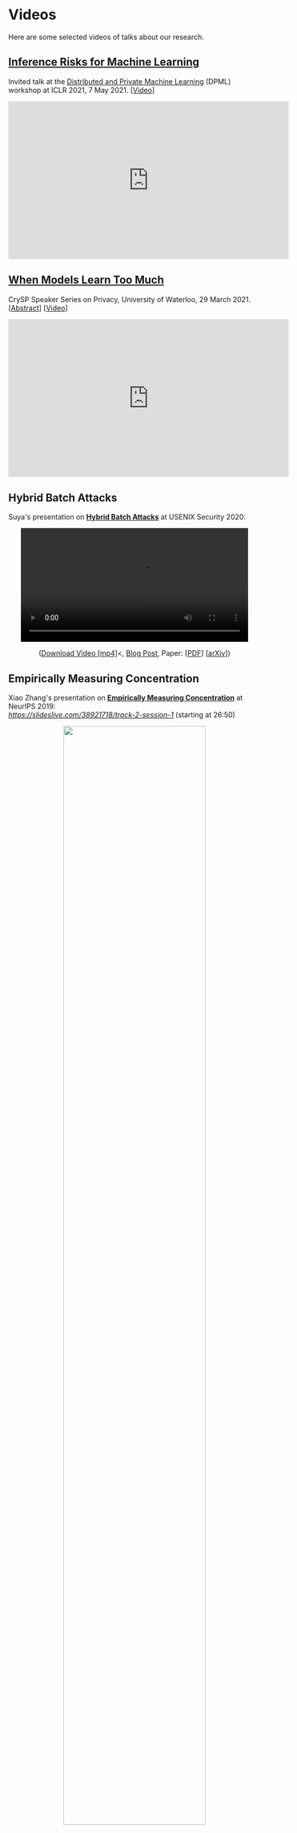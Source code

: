 # Videos

Here are some selected videos of talks about our research.

## <a href="https://uvasrg.github.io/iclr-dpml-2021-inference-risks-for-machine-learning/"><b>Inference Risks for Machine Learning</b></a>

Invited talk at
the <a href="https://dp-ml.github.io/2021-workshop-ICLR/">Distributed
    and Private Machine Learning</a> (DPML) workshop at ICLR 2021, 7 May
2021. [<a href="https://www.youtube.com/watch?v=zgSTsO1LKSs">Video</a>]

<center>
<iframe width="560" height="315"
	src="https://www.youtube-nocookie.com/embed/zgSTsO1LKSs"
	title="YouTube video player" frameborder="0"
	allow="accelerometer; autoplay; clipboard-write;
	encrypted-media; gyroscope; picture-in-picture"
	allowfullscreen></iframe>
</center>

## <a href="https://crysp.uwaterloo.ca/speakers/20210329-Evans"><b>When Models Learn Too Much</b></a>

CrySP Speaker Series on Privacy, University of Waterloo, 29 March
2021. [<a href="https://crysp.uwaterloo.ca/speakers/20210329-Evans">Abstract</a>] [<a href="https://www.youtube.com/watch?v=LM_-N76_KIw">Video</a>]

<center>
<iframe width="560" height="315"
	src="https://www.youtube-nocookie.com/embed/LM_-N76_KIw"
	title="YouTube video player" frameborder="0"
	allow="accelerometer; autoplay; clipboard-write;
	encrypted-media; gyroscope; picture-in-picture"
	allowfullscreen></iframe>
</center>

## Hybrid Batch Attacks

Suya's presentation on [**Hybrid Batch Attacks**](/usenix-security-2020-hybrid-batch-attacks) at USENIX Security 2020:

<center>
  <video width="90%" id="usenix-media-video-1" data-setup="{}" poster="" class="video-js vjs-default-skin vjs-big-play-centered" preload="auto" controls>
    <source src='https://2459d6dc103cb5933875-c0245c5c937c5dedcca3f1764ecc9b2f.ssl.cf2.rackcdn.com/sec20/videos/0813/s5_machine_learning_1/3_sec20summer-paper412-presentation-video.mp4' type='video/mp4; codecs="avc1.42E01E, mp4a.40.2"'>
  </video><br> 

(<a href="https://2459d6dc103cb5933875-c0245c5c937c5dedcca3f1764ecc9b2f.ssl.cf2.rackcdn.com/sec20/videos/0813/s5_machine_learning_1/3_sec20summer-paper412-presentation-video.mp4">Download Video [mp4]</a><, [Blog Post](/usenix-security-2020-hybrid-batch-attacks), Paper: [[PDF](/docs/hybrid_attack.pdf)]&nbsp;[[arXiv](https://arxiv.org/abs/1908.07000)])


</center>

## Empirically Measuring Concentration

Xiao Zhang's presentation
on <A href="/neurips-2019-empirically-measuring-concentration/"><b>Empirically Measuring Concentration</b></a> at NeurIPS 2019: <br>
<a href="https://slideslive.com/38921718/track-2-session-1"><em>https://slideslive.com/38921718/track-2-session-1</em></a> (starting at 26:50)
</p>
<center>
<a href="/images/NeurIPS2019/IMG_6759.JPG"><img src="/images/NeurIPS2019/IMG_6759.JPG" width="75%"></a><br>
</center>

## Evaluating Differentially Private Machine Learning 

Bargav Jayaraman's talk on <a href="/evaluating-differentially-private-machine-learning-in-practice/"><b>Evaluating Differentially Private Machine Learning in Practice</b></a> at USENIX Security 2019:
<center>
<iframe width="560" height="315" src="https://www.youtube-nocookie.com/embed/JAGhqbY_U50" title="YouTube video player" frameborder="0" allow="accelerometer; autoplay; clipboard-write; encrypted-media; gyroscope; picture-in-picture" allowfullscreen></iframe>
</center>

## Can Machine Learing Ever By Trustworthy?

University of
Maryland, <a href="https://ece.umd.edu/events/distinguished-colloquium-series">Booz
    Allen Hamilton Distinguished Colloquium</a> at the University of Maryland,  7&nbsp;December&nbsp;2018.

Video: <a href="https://vid.umd.edu/detsmediasite/Play/e8009558850944bfb2cac477f8d741711d?catalog=74740199-303c-49a2-9025-2dee0a195650"><b>Can
    Machine Learning Ever Be Trustworthy?</b></a> [<a href="https://speakerdeck.com/evansuva/can-machine-learning-ever-be-trustworthy">SpeakerDeck</a>]


## Is "adversarial examples" an Adversarial Example?

Keynote talk at <a
href="https://www.ieee-security.org/TC/SPW2018/DLS/#"><em>1st Deep
Learning and Security Workshop</em></a> (Co-located with the 39th
<em>IEEE Symposium on Security and Privacy</em>). San Francisco,
California. 24 May 2018 (includes an intro on GDPR going into effect!). [<a href="https://speakerdeck.com/evansuva/is-adversarial-examples-an-adversarial-example">SpeakerDeck</a>]

<center>
<iframe width="640" height="360"
	src="https://www.youtube-nocookie.com/embed/sFhD6ABghf8?rel=0"
	frameborder="0" allow="autoplay; encrypted-media"
	allowfullscreen></iframe><br>
</center>

## Enigma: Classifiers Under Attack

Talk at <a href="https://www.usenix.org/conference/enigma2017/conference-program/presentation/evans">USENIX
  Enigma 2017</a>, Oakland, CA, 1 February
  2017. [<A href="https://speakerdeck.com/evansuva/classifiers-under-attack-1">Speaker Deck</a>]
[<a href="https://www.jeffersonswheel.org/2017/enigma-2017-talk-classifiers-under-attack">Blog Post</a>]

<center>
<iframe width="640" height="360" src="https://www.youtube.com/embed/XYJamxDROOs" frameborder="0" allowfullscreen></iframe>
</center>

##

<a href="https://www.cs.virginia.edu/~evans/videos/">
More videos...</a>


